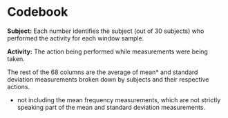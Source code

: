 Codebook
========

**Subject:** Each number identifies the subject (out of 30 subjects) who performed the activity for each window sample.

**Activity:** The action being performed while measurements were being taken.

The rest of the 68 columns are the average of mean* and standard deviation measurements broken down by subjects and their respective actions.

* not including the mean frequency measurements, which are not strictly speaking part of the mean and standard deviation measurements.